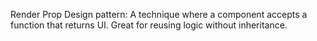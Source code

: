 Render Prop Design pattern: A technique where a component accepts a function that returns UI.
Great for reusing logic without inheritance.
